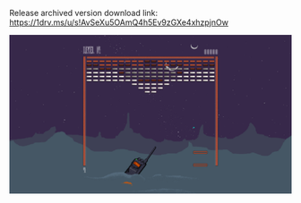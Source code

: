 Release archived version download link:
https://1drv.ms/u/s!AvSeXu5OAmQ4h5Ev9zGXe4xhzpjnOw


![alt text](https://raw.githubusercontent.com/LaterStart/Breakout-clone/master/scr.png)

